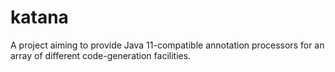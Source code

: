 # katana
A project aiming to provide Java 11-compatible annotation processors for an array of 
different code-generation facilities.
